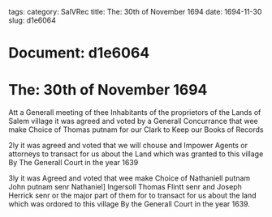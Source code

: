 tags: 
category: SalVRec
title: The: 30th of November 1694
date: 1694-11-30
slug: d1e6064




# Document: d1e6064


# The: 30th of November 1694

Att a Generall meeting of thee Inhabitants of the proprietors of the Lands of Salem village it was agreed and voted by a Generall Concurrance that wee make Choice of Thomas putnam for our Clark to Keep our Books of Records

2ly it was agreed and voted that we will chouse and Impower Agents or attorneys to transact for us about the Land which was granted to this village By The Generall Court in the year 1639

3ly it was Agreed and voted that wee make Choice of Nathaniell putnam John putnam senr Nathaniel] Ingersoll Thomas Flintt senr and Joseph Herrick senr or the major part of them for to transact for us about the land which was ordored to this village By the Generall Court in the year 1639.
